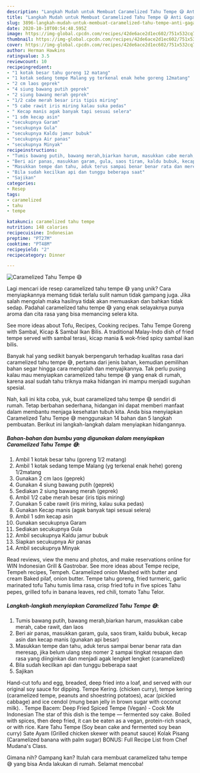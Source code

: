 ```yaml
---
description: "Langkah Mudah untuk Membuat Caramelized Tahu Tempe 😅 Anti Gagal"
title: "Langkah Mudah untuk Membuat Caramelized Tahu Tempe 😅 Anti Gagal"
slug: 3896-langkah-mudah-untuk-membuat-caramelized-tahu-tempe-anti-gagal
date: 2020-10-10T00:54:48.595Z
image: https://img-global.cpcdn.com/recipes/42de6ace2d1ec602/751x532cq70/caramelized-tahu-tempe-😅-foto-resep-utama.jpg
thumbnail: https://img-global.cpcdn.com/recipes/42de6ace2d1ec602/751x532cq70/caramelized-tahu-tempe-😅-foto-resep-utama.jpg
cover: https://img-global.cpcdn.com/recipes/42de6ace2d1ec602/751x532cq70/caramelized-tahu-tempe-😅-foto-resep-utama.jpg
author: Herman Hawkins
ratingvalue: 3.5
reviewcount: 10
recipeingredient:
- "1 kotak besar tahu goreng 12 matang"
- "1 kotak sedang tempe Malang yg terkenal enak hehe goreng 12matang"
- "2 cm laos geprek"
- "4 siung bawang putih geprek"
- "2 siung bawang merah geprek"
- "1/2 cabe merah besar iris tipis miring"
- "5 cabe rawit iris miring kalau suka pedas"
- " Kecap manis agak banyak tapi sesuai selera"
- "1 sdm kecap asin"
- "secukupnya Garam"
- "secukupnya Gula"
- "secukupnya Kaldu jamur bubuk"
- "secukupnya Air panas"
- "secukupnya Minyak"
recipeinstructions:
- "Tumis bawang putih, bawang merah,biarkan harum, masukkan cabe merah, cabe rawit, dan laos"
- "Beri air panas, masukkan garam, gula, saos tiram, kaldu bubuk, kecap asin dan kecap manis (gunakan api besar)"
- "Masukkan tempe dan tahu, aduk terus sampai benar benar rata dan meresap, jika belum ulang step nomer 2 sampai tingkat resapan dan rasa yang diinginkan dan menjadi agak lengket lengket (caramelized)"
- "Bila sudah kecilkan api dan tunggu beberapa saat"
- "Sajikan"
categories:
- Resep
tags:
- caramelized
- tahu
- tempe

katakunci: caramelized tahu tempe 
nutrition: 148 calories
recipecuisine: Indonesian
preptime: "PT27M"
cooktime: "PT48M"
recipeyield: "2"
recipecategory: Dinner

---
```



![Caramelized Tahu Tempe 😅](https://img-global.cpcdn.com/recipes/42de6ace2d1ec602/751x532cq70/caramelized-tahu-tempe-😅-foto-resep-utama.jpg)

Lagi mencari ide resep caramelized tahu tempe 😅 yang unik? Cara menyiapkannya memang tidak terlalu sulit namun tidak gampang juga. Jika salah mengolah maka hasilnya tidak akan memuaskan dan bahkan tidak sedap. Padahal caramelized tahu tempe 😅 yang enak selayaknya punya aroma dan cita rasa yang bisa memancing selera kita.

See more ideas about Tofu, Recipes, Cooking recipes. Tahu Tempe Goreng with Sambal, Kicap &amp; Sambal Ikan Bilis. A traditional Malay-Indo dish of fried tempe served with sambal terasi, kicap mania &amp; wok-fried spicy sambal ikan bilis.

Banyak hal yang sedikit banyak berpengaruh terhadap kualitas rasa dari caramelized tahu tempe 😅, pertama dari jenis bahan, kemudian pemilihan bahan segar hingga cara mengolah dan menyajikannya. Tak perlu pusing kalau mau menyiapkan caramelized tahu tempe 😅 yang enak di rumah, karena asal sudah tahu triknya maka hidangan ini mampu menjadi suguhan spesial.


Nah, kali ini kita coba, yuk, buat caramelized tahu tempe 😅 sendiri di rumah. Tetap berbahan sederhana, hidangan ini dapat memberi manfaat dalam membantu menjaga kesehatan tubuh kita. Anda bisa menyiapkan Caramelized Tahu Tempe 😅 menggunakan 14 bahan dan 5 langkah pembuatan. Berikut ini langkah-langkah dalam menyiapkan hidangannya.

<!--inarticleads1-->

##### Bahan-bahan dan bumbu yang digunakan dalam menyiapkan Caramelized Tahu Tempe 😅:

1. Ambil 1 kotak besar tahu (goreng 1/2 matang)
1. Ambil 1 kotak sedang tempe Malang (yg terkenal enak hehe) goreng 1/2matang
1. Gunakan 2 cm laos (geprek)
1. Gunakan 4 siung bawang putih (geprek)
1. Sediakan 2 siung bawang merah (geprek)
1. Ambil 1/2 cabe merah besar (iris tipis miring)
1. Gunakan 5 cabe rawit (iris miring, kalau suka pedas)
1. Gunakan  Kecap manis (agak banyak tapi sesuai selera)
1. Ambil 1 sdm kecap asin
1. Gunakan secukupnya Garam
1. Sediakan secukupnya Gula
1. Ambil secukupnya Kaldu jamur bubuk
1. Siapkan secukupnya Air panas
1. Ambil secukupnya Minyak


Read reviews, view the menu and photos, and make reservations online for WIN Indonesian Grill &amp; Gastrobar. See more ideas about Tempe recipe, Tempeh recipes, Tempeh. Caramelized onion Mashed with butter and cream Baked pilaf, onion butter. Tempe tahu goreng, fried turmeric, garlic marinated tofu Tahu tumis lima rasa, crisp fried tofu in ﬁve spices Tahu pepes, grilled tofu in banana leaves, red chili, tomato Tahu Telor. 

<!--inarticleads2-->

##### Langkah-langkah menyiapkan Caramelized Tahu Tempe 😅:

1. Tumis bawang putih, bawang merah,biarkan harum, masukkan cabe merah, cabe rawit, dan laos
1. Beri air panas, masukkan garam, gula, saos tiram, kaldu bubuk, kecap asin dan kecap manis (gunakan api besar)
1. Masukkan tempe dan tahu, aduk terus sampai benar benar rata dan meresap, jika belum ulang step nomer 2 sampai tingkat resapan dan rasa yang diinginkan dan menjadi agak lengket lengket (caramelized)
1. Bila sudah kecilkan api dan tunggu beberapa saat
1. Sajikan


Hand-cut tofu and egg, breaded, deep fried into a loaf, and served with our original soy sauce for dipping. Tempe Kering. (chicken curry), tempe kering (caramelized tempe, peanuts and shoestring potatoes), acar (pickled cabbage) and ice cendol (mung bean jelly in brown sugar with coconut milk). . Tempe Bacem: Deep Fried Spiced Tempe (Vegan) - Cook Me Indonesian The star of this dish is the tempe — fermented soy cake. Boiled with spices, then deep fried, it can be eaten as a vegan, protein-rich snack, or with rice. Kare Tahu Tempe (Soy bean cake and fermented soy bean curry) Sate Ayam (Grilled chicken skewer with peanut sauce) Kolak Pisang (Caramelized banana with palm sugar) BONUS: Full Recipe List from Chef Mudana&#39;s Class. 

Gimana nih? Gampang kan? Itulah cara membuat caramelized tahu tempe 😅 yang bisa Anda lakukan di rumah. Selamat mencoba!
